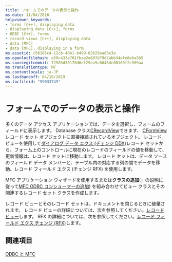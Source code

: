 ```yaml
---
title: フォームでのデータの表示と操作
ms.date: 11/04/2016
helpviewer_keywords:
- forms [C++], displaying data
- displaying data [C++], forms
- ODBC [C++], forms
- record views [C++], displaying data
- data [MFC]
- data [MFC], displaying in a form
ms.assetid: c56185c4-12cb-40b1-b499-02b29ea83e3a
ms.openlocfilehash: e50c433e701fbae2e607d79d7abb34efe8eba5b5
ms.sourcegitcommit: 72583d30170d6ef29ea5c6848dc00169f2c909aa
ms.translationtype: MT
ms.contentlocale: ja-JP
ms.lasthandoff: 04/18/2019
ms.locfileid: "59033749"
---
```

# <a name="displaying-and-manipulating-data-in-a-form"></a>フォームでのデータの表示と操作

多くのデータ アクセス アプリケーションでは、データを選択し、フォームのフィールドに表示します。 Database クラス[CRecordView](../../mfc/reference/crecordview-class.md)できます、 [CFormView](../../mfc/reference/cformview-class.md)レコード セット オブジェクトに直接接続されているオブジェクト。 レコード ビューを使用して[ダイアログ データ エクス (チェンジ DDX)](../../mfc/dialog-data-exchange-and-validation.md)レコード セットから、フォーム上のコントロールに現在のレコードのフィールドの値を移動して、更新情報は、レコード セットに移動します。 レコード セットは、データ ソースのフィールド データ メンバーと、テーブル内の対応する列の間でデータを移動、レコード フィールド エクス (チェンジ RFX) を使用します。

MFC アプリケーション ウィザードを使用するまたは**クラスの追加**(」の説明に従って[MFC ODBC コンシューマーの追加](../../mfc/reference/adding-an-mfc-odbc-consumer.md)) を組み合わせてビュー クラスとその関連するレコード セット クラスを作成します。

レコード ビューとそのレコード セットは、ドキュメントを閉じるときに破棄されます。 レコード ビューの詳細については、次を参照してください。[レコード ビュー](../../data/record-views-mfc-data-access.md)します。 RFX の詳細については、次を参照してください。[レコード フィールド エクス チェンジ (RFX)](../../data/odbc/record-field-exchange-rfx.md)します。

## <a name="see-also"></a>関連項目

[ODBC と MFC](../../data/odbc/odbc-and-mfc.md)